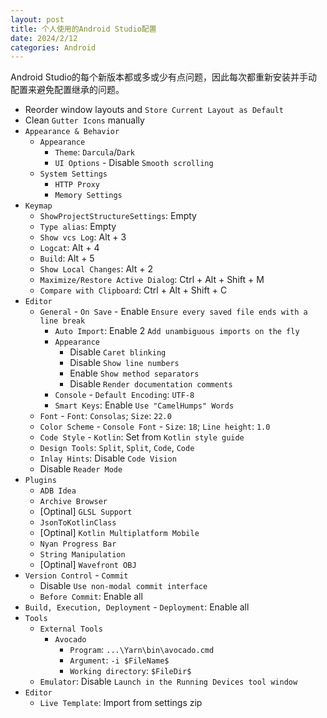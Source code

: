 ```yaml
---
layout: post
title: 个人使用的Android Studio配置
date: 2024/2/12
categories: Android
---
```


Android Studio的每个新版本都或多或少有点问题，因此每次都重新安装并手动配置来避免配置继承的问题。

<!--more-->

- Reorder window layouts and `Store Current Layout as Default`
- Clean `Gutter Icons` manually
- `Appearance & Behavior`
  - `Appearance`
    - `Theme`: `Darcula`/`Dark`
    - `UI Options` - Disable `Smooth scrolling`
  - `System Settings`
    - `HTTP Proxy`
    - `Memory Settings`
- `Keymap`
  - `ShowProjectStructureSettings`: Empty
  - `Type alias`: Empty
  - `Show vcs Log`: Alt + 3
  - `Logcat`: Alt + 4
  - `Build`: Alt + 5
  - `Show Local Changes`: Alt + 2
  - `Maximize/Restore Active Dialog`: Ctrl + Alt + Shift + M
  - `Compare with Clipboard`: Ctrl + Alt + Shift + C
- `Editor`
  - `General` - `On Save` - Enable `Ensure every saved file ends with a line break`
    - `Auto Import`: Enable 2 `Add unambiguous imports on the fly`
    - `Appearance`
      - Disable `Caret blinking`
      - Disable `Show line numbers`
      - Enable `Show method separators`
      - Disable `Render documentation comments`
    - `Console` - `Default Encoding`: `UTF-8`
    - `Smart Keys`: Enable `Use "CamelHumps" Words`
  - `Font` - `Font`: `Consolas`; `Size`: `22.0`
  - `Color Scheme` - `Console Font` - `Size`: `18`; `Line height`: `1.0`
  - `Code Style` - `Kotlin`: Set from `Kotlin style guide`
  - `Design Tools`: `Split`, `Split`, `Code`, `Code`
  - `Inlay Hints`: Disable `Code Vision`
  - Disable `Reader Mode`
- `Plugins`
  - `ADB Idea`
  - `Archive Browser`
  - [Optinal] `GLSL Support`
  - `JsonToKotlinClass`
  - [Optinal] `Kotlin Multiplatform Mobile`
  - `Nyan Progress Bar`
  - `String Manipulation`
  - [Optinal] `Wavefront OBJ`
- `Version Control` - `Commit`
  - Disable `Use non-modal commit interface`
  - `Before Commit`: Enable all
- `Build, Execution, Deployment` - `Deployment`: Enable all
- `Tools`
  - `External Tools`
    - `Avocado`
      - `Program`: `...\Yarn\bin\avocado.cmd`
      - `Argument`: `-i $FileName$`
      - `Working directory`: `$FileDir$`
  - `Emulator`: Disable `Launch in the Running Devices tool window`
- `Editor`
  - `Live Template`: Import from settings zip
